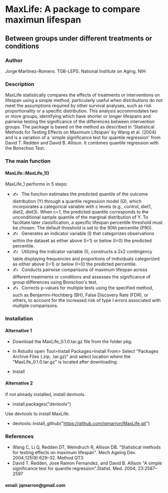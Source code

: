 <h1> MaxLife: A package to compare maximun lifespan </h1>
<h2> Between groups under different treatments or conditions </h2>

<h3> Author </h3>
Jorge Martinez-Romero. 
TGB-LEPS. National Institute on Aging. NIH
<h3> Description </h3>
MaxLife statistically compares the effects of treatments or interventions on lifespan using a simple method, particularly useful when distributions do not meet the assumptions required by other survival analyses, such as risk proportionality or a specific distribution. This analysis accommodates two or more groups, identifying which have shorter or longer lifespans and pairwise testing the significance of the differences between intervention groups. The package is based on the method as described in 'Statistical Methods for Testing Effects on Maximum Lifespan' by Wang et al. (2004) and is a variation of a 'simple significance test for quantile regression' from David T. Redden and David B. Allison. It combines quantile regression with the Bonschoo Test.

<h3> The main function </h3>

<h4> MaxLife::MaxLife_1() </h4>

MaxLife_1 performs in 5 steps:

- ✍️ &nbsp; The function estimates the predicted quantile of the outcome distribution (Y) through a quantile regression model (Q), which incorporates a categorical variable with c levels (e.g., control, diet1, diet2, diet3). When c=1, the predicted quantile corresponds to the unconditional sample quantile of the marginal distribution of Y. To facilitate later classification, a specific lifespan percentile threshold must be chosen. The default threshold is set to the 90th percentile (P90). 
- ✍️ &nbsp; Generates an indicator variable (I) that categorizes observations within the dataset as either above (I=1) or below (I=0) the predicted percentile.
- ✍️ &nbsp; Utilizing the indicator variable (I), constructs a 2x2 contingency table displaying frequencies and proportions of individuals categorized as either above (I=1) or below (I=0) the predicted percentile.
- ✍️ &nbsp; Conducts pairwise comparisons of maximum lifespan across different treatments or conditions and assesses the significance of group differences using Bonschoo's test.
- ✍️ &nbsp; Corrects p-values for multiple tests using the specified method, such as Benjamini-Hochberg (BH), False Discovery Rate (FDR), or others, to account for the increased risk of type I errors associated with multiple comparisons.

<h3> Installation </h3>

<h4> Alternative 1 </h4>

- Download the MaxLife_0.1.0.tar.gz file from the folder pkg.

- In Rstudio open Tool>Install Packages>Install From> Select "Packages Archive Files (.zip; .tar.gz)" and select location where the  "MaxLife_0.1.0.tar.gz" is located after downloading.

- Install

<h4> Alternative 2 </h4>

If not already installed, install devtools.

- install.packages("devtools")

Use devtools to install MaxLife.

- devtools::install_github("https://github.com/jqmarron/MaxLife.git")


<h3> References </h3>

- Wang C, Li Q, Redden DT, Weindruch R, Allison DB. "Statistical methods for testing effects on maximum lifespan". Mech Ageing Dev. 2004;125(9):629–32. Method QT3. 
- David T. Redden, Jose Ramon Fernandez, and David B. Allison "A simple significance test for quantile regression".Statist. Med. 2004; 23:2587–2597 

<h4> email: jqmarron@gmail.com </h4>


